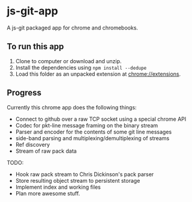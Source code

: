 js-git-app
==========

A js-git packaged app for chrome and chromebooks.

## To run this app

 1. Clone to computer or download and unzip.
 2. Install the dependencies using `npm install --dedupe`
 3. Load this folder as an unpacked extension at <chrome://extensions>.

## Progress

Currently this chrome app does the following things:

 - Connect to github over a raw TCP socket using a special chrome API
 - Codec for pkt-line message framing on the binary stream
 - Parser and encoder for the contents of some git line messages
 - side-band parsing and multiplexing/demultiplexing of streams
 - Ref discovery
 - Stream of raw pack data

 TODO:

  - Hook raw pack stream to Chris Dickinson's pack parser
  - Store resulting object stream to persistent storage
  - Implement index and working files
  - Plan more awesome stuff.
